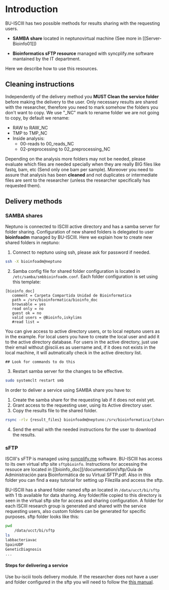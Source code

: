 # Introduction

BU-ISCIII has two possible methods for results sharing with the requesting users.

- **SAMBA share** located in neptunovirtual machine (See more in [[Server-Bioinfo01]])

- **Bioinformatics sFTP resource** managed with syncplify.me software mantained by the IT department.

Here we describe how to use this resources.

## Cleaning instructions

Independently of the delivery method you **MUST Clean the service folder** before making the delivery to the user. Only necessary results are shared with the researcher, therefore you need to mark somehow the folders you don't want to copy. We use "_NC" mark to rename folder we are not going to copy, by default we rename:

- RAW to RAW_NC
- TMP to TMP_NC
- Inside analysis:
  - 00-reads to 00_reads_NC
  - 02-preprocessing to 02_preprocessing_NC

Depending on the analysis more folders may not be needed, please evaluate which files are needed specially when they are really BIG files like fastq, bam, etc (Send only one bam per sample). Moreover you need to assure that analysis has been **cleaned** and not duplicates or intermediate files are sent to the researcher (unless the researcher specifically has requested them).

## Delivery methods

### SAMBA shares

Neptuno is connected to ISCIII active directory and has a samba server for folder sharing. Configuration of new shared folders is delegated to user **bioinfoadm** managed by BU-ISCIII. Here we explain how to create new shared folders in neptuno:

1. Connect to neptuno using ssh, please ask for password if needed.

```Bash
ssh -X bioinfoadm@neptuno
```

2. Samba config file for shared folder configuration is located in ```/etc/samba/smbbioinfoadm.conf```. Each folder configuration is set using this template:

```shell
[bioinfo_doc]
   comment = Carpeta Compartida Unidad de Bioinformatica
   path = /srv/bioinformatica/bioinfo_doc
   browsable = yes
   read only = no
   guest ok = no
   valid users = @Bioinfo,iskylims
   #read list =
```

You can give access to active directory users, or to local neptuno users as in the example. For local users you have to create the local user and add it to the active directory database. For users in the active directory, just use their email without @isciii.es as username and, if it does not exists in the local machine, it will autmatically check in the active directory list.

```shell
## Look for commands to do this
```

3. Restart samba server for the changes to be effective.

```Bash
sudo systemclt restart smb
```

In order to deliver a service using SAMBA share you have to:

1. Create the samba share for the requesting lab if it does not exist yet.
2. Grant access to the requesting user, using its Active directory user.
3. Copy the results file to the shared folder.

```Bash
rsync -rlv {result_files} bioinfoadm@neptuno:/srv/bioinformatica/{shared_folder}
```

4. Send the email with the needed instructions for the user to download the results.

### sFTP

ISCIII's sFTP is managed using [syncplify.me](https://www.syncplify.me/) software. BU-ISCIII has access to its own virtual sftp site ```sftpbioinfo```. Instructions for accessing the resouce are located in [[bioinfo_doc]]/documentation/sftp/Guía de Administración para Bioinformática de su Virtual SFTP.pdf. Also in this folder you can find a easy tutorial for setting up Filezilla and access the sftp.

BU-ISCIII has a shared folder named sftp an located in ```/data/ucct/bi/sftp``` with 1 tb available for data sharing. Any folder/file copied to this directory is seen in the virtual sftp site for access and sharing configuration. A folder for each ISCIII research group is generated and shared with the service requesting users, also custom folders can be generated for specific purposes. sftp folder looks like this:

```Bash
pwd
    /data/ucct/bi/sftp
ls
labbacteriavac
SpainUDP
GeneticDiagnosis
...
```

#### Steps for delivering a service

Use bu-isciii tools delivery module. If the researcher does not have a user and folder configured in the sftp you will need to follow the [this manual](./SFTP-management.md).
